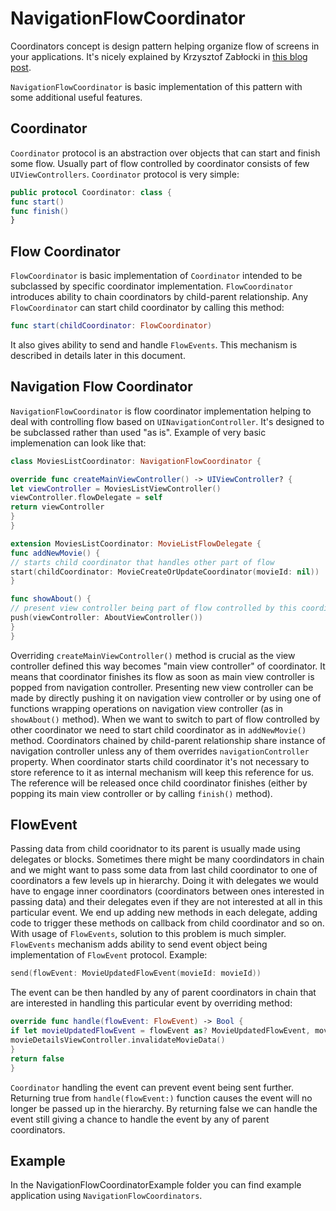 # NavigationFlowCoordinator

Coordinators concept is design pattern helping organize flow of screens in your applications. It's nicely explained by Krzysztof Zabłocki in [this blog post](http://merowing.info/2016/01/improve-your-ios-architecture-with-flowcontrollers/).

`NavigationFlowCoordinator` is basic implementation of this pattern with some additional useful features.

## Coordinator
`Coordinator` protocol is an abstraction over objects that can start and finish some flow. Usually part of flow controlled by coordinator consists of few `UIViewControllers`. `Coordinator` protocol is very simple:
```swift
public protocol Coordinator: class {
func start()
func finish()
}
```

## Flow Coordinator
`FlowCoordinator` is basic implementation of `Coordinator` intended to be subclassed by specific coordinator implementation. `FlowCoordinator` introduces ability to chain coordinators by child-parent relationship. Any `FlowCoordinator` can start child coordinator by calling this method:

```swift
func start(childCoordinator: FlowCoordinator)
```
It also gives ability to send and handle `FlowEvents`. This mechanism is described in details later in this document.

## Navigation Flow Coordinator

`NavigationFlowCoordinator` is flow coordinator implementation helping to deal with controlling flow based on `UINavigationController`. It's designed to be subclassed rather than used "as is". Example of very basic implemenation can look like that: 

```swift
class MoviesListCoordinator: NavigationFlowCoordinator {

override func createMainViewController() -> UIViewController? {
let viewController = MoviesListViewController()
viewController.flowDelegate = self
return viewController
}
}

extension MoviesListCoordinator: MovieListFlowDelegate {
func addNewMovie() {
// starts child coordinator that handles other part of flow
start(childCoordinator: MovieCreateOrUpdateCoordinator(movieId: nil))
}

func showAbout() {
// present view controller being part of flow controlled by this coordinator
push(viewController: AboutViewController())
}
}
```

Overriding `createMainViewController()` method is crucial as the view controller defined this way becomes "main view controller" of coordinator. It means that coordinator finishes its flow as soon as main view controller is popped from navigation controller. 
Presenting new view controller can be made by directly pushing it on navigation view controller or by using one of functions wrapping operations on navigation view controller (as in `showAbout()` method). 
When we want to switch to part of flow controlled by other coordinator we need to start child coordinator as in `addNewMovie()` method. Coordinators chained by child-parent relationship share instance of navigation controller unless any of them overrides `navigationController` property. 
When coordinator starts child coordinator it's not necessary to store reference to it as internal mechanism will keep this reference for us. The reference will be released once child coordinator finishes (either by popping its main view controller or by calling `finish()` method). 

## FlowEvent
Passing data from child cooridnator to its parent is usually made using delegates or blocks. 
Sometimes there might be many coordindators in chain and we might want to pass some data from last child coordinator to one of coordinators a few levels up in hierarchy. Doing it with delegates we would have to engage inner coordinators (coordinators between ones interested in passing data) and their delegates even if they are not interested at all in this particular event. We end up adding new methods in each delegate, adding code to trigger these methods on callback from child coordinator and so on. 
With usage of `FlowEvents`, solution to this problem is much simpler. `FlowEvents` mechanism adds ability to send event object being implementation of `FlowEvent` protocol. Example:
```swift
send(flowEvent: MovieUpdatedFlowEvent(movieId: movieId))
```

The event can be then handled by any of parent coordinators in chain that are interested in handling this particular event by overriding method:
```swift
override func handle(flowEvent: FlowEvent) -> Bool {
if let movieUpdatedFlowEvent = flowEvent as? MovieUpdatedFlowEvent, movieUpdatedFlowEvent.movieId == movieId {
movieDetailsViewController.invalidateMovieData()
}
return false
}
```

`Coordinator` handling the event can prevent event being sent further. Returning true from `handle(flowEvent:)` function causes the event will no longer be passed up in the hierarchy. By returning false we can handle the event still giving a chance to handle the event by any of parent coordinators.

## Example
In the NavigationFlowCoordinatorExample folder you can find example application using `NavigationFlowCoordinators`.

